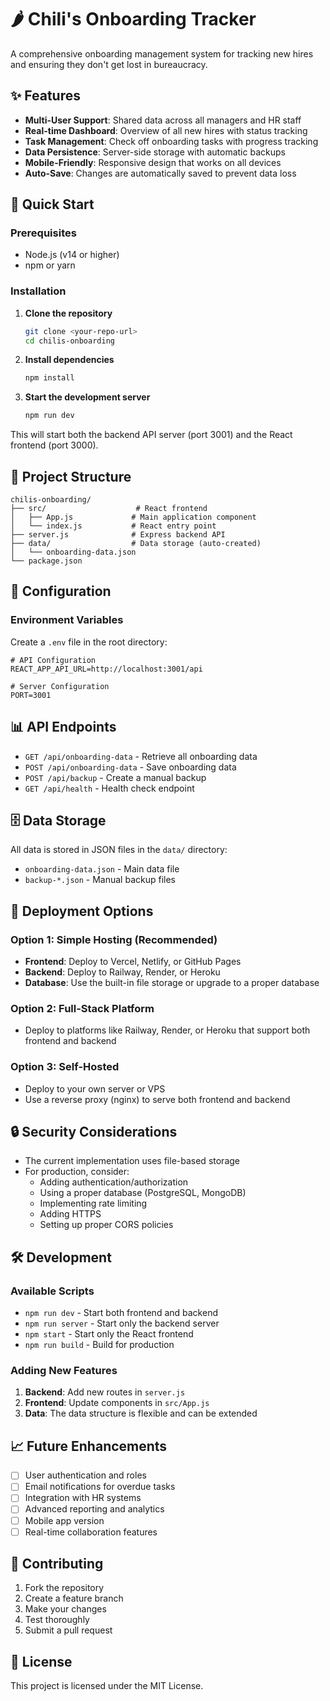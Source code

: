 # 🌶️ Chili's Onboarding Tracker

A comprehensive onboarding management system for tracking new hires and ensuring they don't get lost in bureaucracy.

## ✨ Features

- **Multi-User Support**: Shared data across all managers and HR staff
- **Real-time Dashboard**: Overview of all new hires with status tracking
- **Task Management**: Check off onboarding tasks with progress tracking
- **Data Persistence**: Server-side storage with automatic backups
- **Mobile-Friendly**: Responsive design that works on all devices
- **Auto-Save**: Changes are automatically saved to prevent data loss

## 🚀 Quick Start

### Prerequisites
- Node.js (v14 or higher)
- npm or yarn

### Installation

1. **Clone the repository**
   ```bash
   git clone <your-repo-url>
   cd chilis-onboarding
   ```

2. **Install dependencies**
   ```bash
   npm install
   ```

3. **Start the development server**
   ```bash
   npm run dev
   ```

This will start both the backend API server (port 3001) and the React frontend (port 3000).

## 📁 Project Structure

```
chilis-onboarding/
├── src/                    # React frontend
│   ├── App.js             # Main application component
│   └── index.js           # React entry point
├── server.js              # Express backend API
├── data/                  # Data storage (auto-created)
│   └── onboarding-data.json
└── package.json
```

## 🔧 Configuration

### Environment Variables

Create a `.env` file in the root directory:

```env
# API Configuration
REACT_APP_API_URL=http://localhost:3001/api

# Server Configuration
PORT=3001
```

## 📊 API Endpoints

- `GET /api/onboarding-data` - Retrieve all onboarding data
- `POST /api/onboarding-data` - Save onboarding data
- `POST /api/backup` - Create a manual backup
- `GET /api/health` - Health check endpoint

## 🗄️ Data Storage

All data is stored in JSON files in the `data/` directory:
- `onboarding-data.json` - Main data file
- `backup-*.json` - Manual backup files

## 🚀 Deployment Options

### Option 1: Simple Hosting (Recommended)
- **Frontend**: Deploy to Vercel, Netlify, or GitHub Pages
- **Backend**: Deploy to Railway, Render, or Heroku
- **Database**: Use the built-in file storage or upgrade to a proper database

### Option 2: Full-Stack Platform
- Deploy to platforms like Railway, Render, or Heroku that support both frontend and backend

### Option 3: Self-Hosted
- Deploy to your own server or VPS
- Use a reverse proxy (nginx) to serve both frontend and backend

## 🔒 Security Considerations

- The current implementation uses file-based storage
- For production, consider:
  - Adding authentication/authorization
  - Using a proper database (PostgreSQL, MongoDB)
  - Implementing rate limiting
  - Adding HTTPS
  - Setting up proper CORS policies

## 🛠️ Development

### Available Scripts

- `npm run dev` - Start both frontend and backend
- `npm run server` - Start only the backend server
- `npm start` - Start only the React frontend
- `npm run build` - Build for production

### Adding New Features

1. **Backend**: Add new routes in `server.js`
2. **Frontend**: Update components in `src/App.js`
3. **Data**: The data structure is flexible and can be extended

## 📈 Future Enhancements

- [ ] User authentication and roles
- [ ] Email notifications for overdue tasks
- [ ] Integration with HR systems
- [ ] Advanced reporting and analytics
- [ ] Mobile app version
- [ ] Real-time collaboration features

## 🤝 Contributing

1. Fork the repository
2. Create a feature branch
3. Make your changes
4. Test thoroughly
5. Submit a pull request

## 📄 License

This project is licensed under the MIT License.